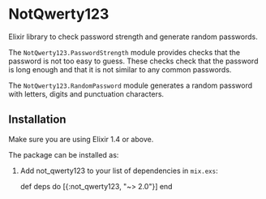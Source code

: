 # NotQwerty123

Elixir library to check password strength and generate random passwords.

The `NotQwerty123.PasswordStrength` module provides checks that the
password is not too easy to guess. These checks check that the password
is long enough and that it is not similar to any common passwords.

The `NotQwerty123.RandomPassword` module generates a random password
with letters, digits and punctuation characters.

## Installation

Make sure you are using Elixir 1.4 or above.

The package can be installed as:

  1. Add not_qwerty123 to your list of dependencies in `mix.exs`:

        def deps do
          [{:not_qwerty123, "~> 2.0"}]
        end
